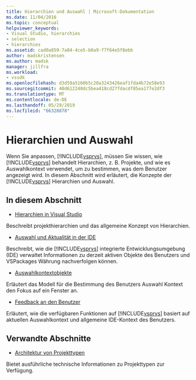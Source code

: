 ```yaml
---
title: Hierarchien und Auswahl | Microsoft-Dokumentation
ms.date: 11/04/2016
ms.topic: conceptual
helpviewer_keywords:
- Visual Studio, hierarchies
- selection
- hierarchies
ms.assetid: cad0a859-7a84-4ce5-b0a9-f7f64e5f8ebb
author: madskristensen
ms.author: madsk
manager: jillfra
ms.workload:
- vssdk
ms.openlocfilehash: d3d59a5160b5c20a3243426eaf1fda4b72e58e93
ms.sourcegitcommit: 40d612240dc5bea418cd27fdacdf85ea177e2df3
ms.translationtype: MT
ms.contentlocale: de-DE
ms.lasthandoff: 05/29/2019
ms.locfileid: "66328878"
---
```

# <a name="hierarchies-and-selection"></a>Hierarchien und Auswahl
Wenn Sie anpassen, [!INCLUDE[vsprvs](../../code-quality/includes/vsprvs_md.md)], müssen Sie wissen, wie [!INCLUDE[vsprvs](../../code-quality/includes/vsprvs_md.md)] behandelt Hierarchien, z. B. Projekte, und wie es Auswahlkontext verwendet, um zu bestimmen, was dem Benutzer angezeigt wird. In diesem Abschnitt wird erläutert, die Konzepte der [!INCLUDE[vsprvs](../../code-quality/includes/vsprvs_md.md)] Hierarchien und Auswahl.

## <a name="in-this-section"></a>In diesem Abschnitt
- [Hierarchien in Visual Studio](../../extensibility/internals/hierarchies-in-visual-studio.md)

 Beschreibt projekthierarchien und das allgemeine Konzept von Hierarchien.

- [Auswahl und Aktualität in der IDE](../../extensibility/internals/selection-and-currency-in-the-ide.md)

 Beschreibt, wie die [!INCLUDE[vsprvs](../../code-quality/includes/vsprvs_md.md)] integrierte Entwicklungsumgebung (IDE) verwaltet Informationen zu derzeit aktiven Objekte des Benutzers und VSPackages Währung nachverfolgen können.

- [Auswahlkontextobjekte](../../extensibility/internals/selection-context-objects.md)

 Erläutert das Modell für die Bestimmung des Benutzers Auswahl Kontext den Fokus auf ein Fenster an.

- [Feedback an den Benutzer](../../extensibility/internals/feedback-to-the-user.md)

 Erläutert, wie die verfügbaren Funktionen auf [!INCLUDE[vsprvs](../../code-quality/includes/vsprvs_md.md)] basiert auf aktuellen Auswahlkontext und allgemeine IDE-Kontext des Benutzers.

## <a name="related-sections"></a>Verwandte Abschnitte
- [Architektur von Projekttypen](../../extensibility/internals/project-types-architecture.md)

 Bietet ausführliche technische Informationen zu Projekttypen zur Verfügung.